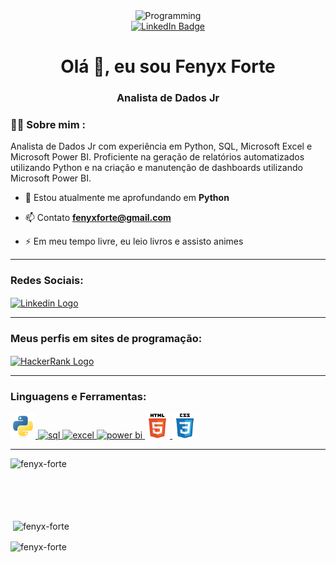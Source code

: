<div id="header" align="center">
  <img src="https://img.freepik.com/free-vector/flat-gamer-room-illustration_23-2148955229.jpg?w=1060&t=st=1706465023~exp=1706465623~hmac=e73a79b4b6c4de43400e5123f144e6cae98ba6c209713bdc5b6c804d2ad8e677" alt="Programming" width="400"/>
  <div id="badges">
    <a href="https://www.linkedin.com/in/fenyxforte/">
      <img src="https://img.shields.io/badge/LinkedIn-blue?style=for-the-badge&logo=linkedin&logoColor=white" alt="LinkedIn Badge"/>
    </a>
  </div>
</div>


<h1 align="center">Olá 👋, eu sou Fenyx Forte</h1>
<h3 align="center">Analista de Dados Jr</h3>


### :man_technologist: Sobre mim :
Analista de Dados Jr com experiência em Python, SQL, Microsoft Excel e Microsoft Power BI. Proficiente na geração de relatórios automatizados utilizando Python e na criação e manutenção de dashboards utilizando Microsoft Power BI.

- 🧠 Estou atualmente me aprofundando em **Python**

- 📫 Contato **fenyxforte@gmail.com**

- ⚡ Em meu tempo livre, eu leio livros e assisto animes

---
<h3 align="left">Redes Sociais:</h3>
<p align="left">
  <a href="https://linkedin.com/in/fenyxforte/" target="blank">
    <img align="center" 
      src="https://img.freepik.com/free-photo/3d-realistic-isolated-isometric-linkedin-icon_125540-2040.jpg?size=626&ext=jpg&ga=GA1.1.103088713.1706464842&semt=ais" 
      alt="Linkedin Logo" height="30" width="40"
    />
  </a>
</p>

---
<h3 align="left">Meus perfis em sites de programação:</h3>
<p align="left">
  <a href="https://www.hackerrank.com/fenyx_studies" target="blank"><img align="center" 
      src="https://raw.githubusercontent.com/rahuldkjain/github-profile-readme-generator/master/src/images/icons/Social/hackerrank.svg"
      alt="HackerRank Logo" height="30" width="40" />
  </a>
</p>

---
<h3 align="left">Linguagens e Ferramentas:</h3>
<p align="left"> 
    <a href="https://www.python.org" target="_blank" rel="noreferrer"> <img src="https://raw.githubusercontent.com/devicons/devicon/master/icons/python/python-original.svg" alt="python" width="40" height="40"/> 
    </a>
    <a href="https://www.w3schools.com/sql/sql_intro.asp" target="_blank" rel="noreferrer"> <img src="https://cdn-icons-png.freepik.com/256/4492/4492311.png?ga=GA1.1.103088713.1706464842&semt=ais" alt="sql" width="40" height="40"/> 
    </a>
    <a href="https://www.w3schools.com/EXCEL/index.php" target="_blank" rel="noreferrer"> <img src="https://cdn-icons-png.freepik.com/256/732/732220.png?ga=GA1.1.103088713.1706464842&semt=ais" alt="excel" width="40" height="40"/> 
    </a>
    <a href="https://www.microsoft.com/pt-br/power-platform/products/power-bi" target="_blank" rel="noreferrer"> <img src="https://cdn-icons-png.freepik.com/256/6713/6713054.png?ga=GA1.1.103088713.1706464842&semt=ais" alt="power bi" width="40" height="40"/>
    </a>
    <a href="https://www.w3.org/html/" target="_blank" rel="noreferrer"> <img src="https://raw.githubusercontent.com/devicons/devicon/master/icons/html5/html5-original-wordmark.svg" alt="html5" width="40" height="40"/> 
    </a>
    <a href="https://www.w3schools.com/css/" target="_blank" rel="noreferrer"> <img src="https://raw.githubusercontent.com/devicons/devicon/master/icons/css3/css3-original-wordmark.svg" alt="css3" width="40" height="40"/> 
    </a>
</p>

---
<div align="left">
<p>
    <img align="left" src="https://github-readme-stats.vercel.app/api/top-langs?username=fenyx-forte&show_icons=true&locale=en&layout=compact" alt="fenyx-forte" />
    <br/><br/><br/><br/><br/>
</p>

<p>
    &nbsp;<img align="center" src="https://github-readme-stats.vercel.app/api?username=fenyx-forte&show_icons=true&locale=en" alt="fenyx-forte" />
</p>
<p>
    <img align="center" src="https://github-readme-streak-stats.herokuapp.com/?user=fenyx-forte&" alt="fenyx-forte" />
</p>
</div>
